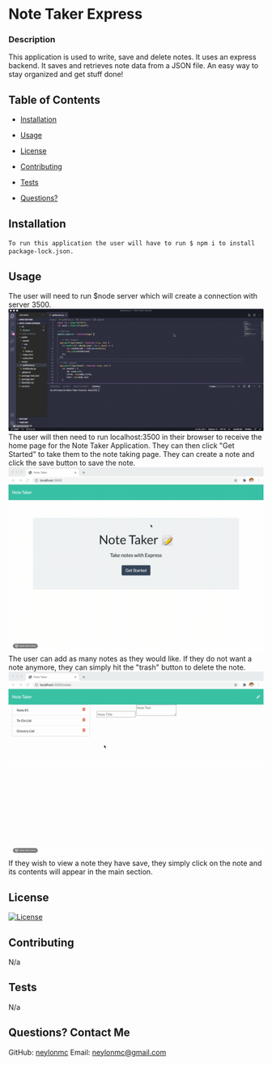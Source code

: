 # Note Taker Express

### Description
  This application is used to write, save and delete notes. It uses an express backend. It saves and retrieves note data from a JSON file. An easy way to stay organized and get stuff done!

## Table of Contents
  
* [Installation](#installation)
  
* [Usage](#usage)
  
* [License](#license)
  
* [Contributing](#contributing)
  
* [Tests](#tests)
  
* [Questions?](#questions)

## Installation
  ```
  To run this application the user will have to run $ npm i to install package-lock.json. 
  ```
  
## Usage
  The user will need to run $node server which will create a connection with server 3500. 
  <img src="./public/assets/images/start.gif" alt="gif of deployed app">
  The user will then need to run localhost:3500 in their browser to receive the home page for the Note Taker Application. They can then click "Get Started" to take them to the note taking page. They can create a note and click the save button to save the note.
  <img src="./public/assets/images/note.gif" alt="gif of deployed app">
  The user can add as many notes as they would like. If they do not want a note anymore, they can simply hit the "trash" button to delete the note.
  <img src="./public/assets/images/delete.gif" alt="gif of deployed app">
  If they wish to view a note they have save, they simply click on the note and its contents will appear in the main section.

## License
  [![License](https://img.shields.io/badge/License-MIT%202.0-blue.svg)](https://opensource.org/licenses/MIT)
  
## Contributing
  N/a
  
## Tests
  N/a
  
## Questions? Contact Me
  GitHub: [neylonmc]("https://github.com/neylonmc")
  Email: [neylonmc@gmail.com]("mailto:neylonmc@gmail.com") 